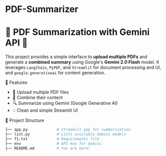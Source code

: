 # PDF-Summarizer
# 📄 PDF Summarization with Gemini API 🚀

This project provides a simple interface to **upload multiple PDFs** and generate a **combined summary** using Google's **Gemini 2.0 Flash** model. It leverages `LangChain`, `PyPDF`, and `Streamlit` for document processing and UI, and `google.generativeai` for content generation.



🧠 Features

- 📂 Upload multiple PDF files
- 📑 Combine their content
- 🔍 Summarize using Gemini (Google Generative AI)
- 💡 Clean and simple Streamlit UI



📁 Project Structure

```bash
├── app.py             # Streamlit app for summarization
├── list.py            # Lists available Gemini models
├── f1.txt             # Requirements file
├── env                # API Key for Gemini
├── README.md          # You are here!
